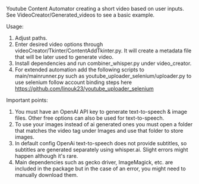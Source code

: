 Youtube Content Automator creating a short video based on user inputs.
See VideoCreator/Generated_videos to see a basic example.

Usage:
1) Adjust paths.
2) Enter desired video options through videoCreator/Tkinter/ContentAddTkinter.py. It will create a metadata file that will be later used to generate video.
3) Install dependencies and run combiner_whisper.py under video_creator.
4) For extended automation add the following scripts to main/mainrunner.py such as youtube_uploader_selenium/uploader.py to use selenium follow account binding steps here https://github.com/linouk23/youtube_uploader_selenium

Important points:
1) You must have an OpenAI API key to generate text-to-speech & image files. Other free options can also be used for text-to-speech.
2) To use your images instead of ai generated ones you must open a folder that matches the video tag under Images and use that folder to store images.
3) In default config OpenAi text-to-speech does not provide subtitles, so subtitles are generated separately using whisper.ai. Slight errors might happen although it's rare.
4) Main dependencies such as gecko driver, ImageMagick, etc. are included in the package but in the case of an error, you might need to manually download them.

